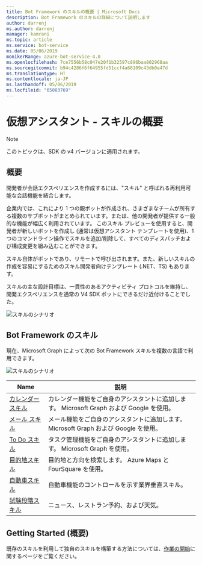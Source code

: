 ```yaml
---
title: Bot Framework のスキルの概要 | Microsoft Docs
description: Bot Framework のスキルの詳細について説明します
author: darrenj
ms.author: darrenj
manager: kamrani
ms.topic: article
ms.service: bot-service
ms.date: 05/06/2019
monikerRange: azure-bot-service-4.0
ms.openlocfilehash: 7ce7556b58c047e20f1b32597c896baa802968aa
ms.sourcegitcommit: b94c4286f6f64955fd51ccf4a68109c43db0e47d
ms.translationtype: HT
ms.contentlocale: ja-JP
ms.lasthandoff: 05/06/2019
ms.locfileid: "65083769"
---
```

# <a name="virtual-assistant---skills-overview"></a>仮想アシスタント - スキルの概要

> [!NOTE]
> このトピックは、SDK の v4 バージョンに適用されます。 

## <a name="overview"></a>概要

開発者が会話エクスペリエンスを作成するには、"スキル" と呼ばれる再利用可能な会話機能を結合します。

企業内では、これにより 1 つの親ボットが作成され、さまざまなチームが所有する複数のサブボットがまとめられています。または、他の開発者が提供する一般的な機能が幅広く利用されています。 このスキル プレビューを使用すると、開発者が新しいボットを作成し (通常は仮想アシスタント テンプレートを使用)、1 つのコマンドライン操作でスキルを追加/削除して、すべてのディスパッチおよび構成変更を組み込むことができます。     

スキル自体がボットであり、リモートで呼び出されます。また、新しいスキルの作成を容易にするためのスキル開発者向けテンプレート (.NET、TS) もあります。

スキルの主な設計目標は、一貫性のあるアクティビティ プロトコルを維持し、開発エクスペリエンスを通常の V4 SDK ボットにできるだけ近付けることでした。 

![スキルのシナリオ](./media/enterprise-template/skills-scenarios.png)

## <a name="bot-framework-skills"></a>Bot Framework のスキル

現在、Microsoft Graph によって次の Bot Framework スキルを複数の言語で利用できます。

![スキルのシナリオ](./media/enterprise-template/skills-at-build.png)

| Name | 説明 |
| ---- | ----------- |
|[カレンダー スキル](https://github.com/Microsoft/AI/blob/master/docs/reference/skills/productivity-calendar.md)|カレンダー機能をご自身のアシスタントに追加します。 Microsoft Graph および Google を使用。|
|[メール スキル](https://github.com/Microsoft/AI/blob/master/docs/reference/skills/productivity-email.md)|メール機能をご自身のアシスタントに追加します。 Microsoft Graph および Google を使用。|
|[To Do スキル](https://github.com/Microsoft/AI/blob/master/docs/reference/skills/productivity-todo.md)|タスク管理機能をご自身のアシスタントに追加します。 Microsoft Graph を使用。|
|[目的地スキル](https://github.com/Microsoft/AI/blob/master/docs/reference/skills/productivity-pointofinterest.md)|目的地と方向を検索します。 Azure Maps と FourSquare を使用。|
|[自動車スキル](https://github.com/Microsoft/AI/blob/master/docs/reference/skills/automotive.md)|自動車機能のコントロールを示す業界垂直スキル。|
|[試験段階スキル](https://github.com/Microsoft/AI/blob/master/docs/reference/skills/experimental.md)|ニュース、レストラン予約、および天気。|

## <a name="getting-started"></a>Getting Started (概要)

既存のスキルを利用して独自のスキルを構築する方法については、[作業の開始](https://github.com/Microsoft/AI/tree/master/docs#tutorials)に関するページをご覧ください。
